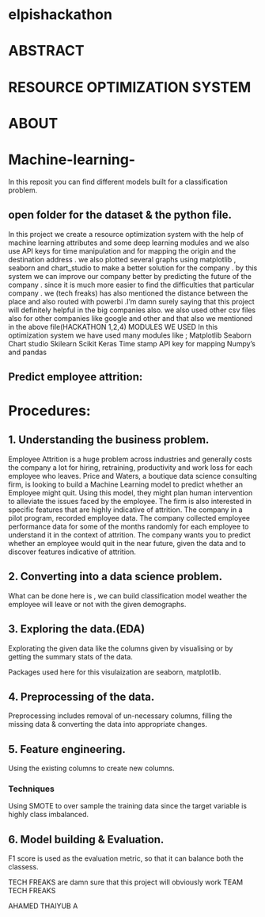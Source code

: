 # elpishackathon
 # ABSTRACT
# RESOURCE OPTIMIZATION SYSTEM
# ABOUT
# Machine-learning-
In this reposit you can find different models built for a classification problem.


## open folder for the dataset & the python file. 
In this project we create a resource optimization system with the help 
of machine learning attributes and some deep learning modules and 
we also use API keys for time manipulation and for mapping the origin 
and the destination address . we also plotted several graphs using 
matplotlib , seaborn and chart_studio to make a better solution for 
the company . by this system we can improve our company better by 
predicting the future of the company . since it is much more easier to 
find the difficulties that particular company . we (tech freaks) has also 
mentioned the distance between the place and also routed with 
powerbi .I’m damn surely saying that this project will definitely 
helpful in the big companies also. we also used other csv files also for other companies like  google and other and that also we mentioned in the above file(HACKATHON 1,2,4) 
MODULES WE USED
In this optimization system we have used many modules like ;
Matplotlib
Seaborn
Chart studio
Skilearn 
Scikit
Keras
Time stamp
API key for mapping 
Numpy’s and pandas
## Predict employee attrition:

# Procedures: 

## 1. Understanding the business problem. 

Employee Attrition is a huge problem across industries and generally costs the company a lot for
hiring, retraining, productivity and work loss for each employee who leaves. Price and Waters, a
boutique data science consulting firm, is looking to build a Machine Learning model to predict
whether an Employee might quit. Using this model, they might plan human intervention to alleviate
the issues faced by the employee. The firm is also interested in specific features that are highly
indicative of attrition.
The company in a pilot program, recorded employee data. The company collected employee
performance data for some of the months randomly for each employee to understand it in the context of attrition.
The company wants you to predict whether an employee would quit in the near future, given the data and to discover features
indicative of attrition.


## 2. Converting into a data science problem. 

What can be done here is , we can build classification model weather the employee will leave or not with the given demographs.

## 3. Exploring the data.(EDA)

Explorating the given data like  the columns given by visualising or by getting the summary stats of the data.

Packages used here for this visulaization are seaborn, matplotlib. 

## 4. Preprocessing of the data. 

Preprocessing includes removal of un-necessary columns, filling the missing data & converting the data into appropriate changes.

## 5. Feature engineering. 

Using the existing columns to create new columns. 


### Techniques 

Using SMOTE to over sample the training data since the target variable is highly class imbalanced. 

## 6. Model building & Evaluation.

F1 score is used as the evaluation metric, so that it can balance both the classess. 



TECH FREAKS are damn sure that this project will obviously
work
TEAM TECH 
FREAKS

AHAMED THAIYUB A<br>

